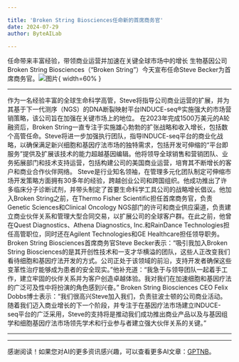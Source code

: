 ```yaml
---

title: 'Broken String Biosciences任命新的首席商务官'
date: 2024-07-29
author: ByteAILab

---
```


任命带来丰富经验，带领商业运营并加速在关键全球市场中的增长
生物基因公司Broken String Biosciences（“Broken String”）今天宣布任命Steve Becker为首席商务官。![图片](https://ai-techpark.com/wp-content/uploads/2024/07/Broken-Strin-960x540.jpg){ width=60% }

---
作为一名经验丰富的全球生命科学高管，Steve将指导公司商业运营的扩展，并为其基于下一代测序（NGS）的DNA断裂映射平台INDUCE-seq®实施强大的市场营销策略，该公司旨在加强在关键市场上的地位。
在2023年完成1500万美元的A轮融资后，Broken String一直专注于实施雄心勃勃的扩张战略和收入增长，包括数个高管任命。Steve将进一步加强执行团队，指导INDUCE-seq平台的商业化战略，以确保满足新兴细胞和基因疗法市场的独特需求，包括开发可伸缩的“平台即服务”提供及扩展该技术的能力超越基因编辑。他将领导全球销售和营销团队、业务拓展部门和技术支持运营，包括构建公司的美国商业运营，培育其不断增长的客户和商业合作伙伴网络。
Steve是行业知名领袖，在管理多元化团队制定可伸缩市场开发策略方面拥有30多年的经验，跨越创业公司和跨国组织。他成功推出了许多临床分子诊断试剂，并带头制定了首要生命科学工具公司的战略增长倡议。他加入Broken String之前，在Thermo Fisher Scientific担任首席商务官，负责Genetic Sciences和Clinical Oncology NGS部门的许可和商业供应渠道，负责建立商业伙伴关系和管理大型合同交易，以扩展公司的全球客户群。在此之前，他曾在Quest Diagnostics、Athena Diagnostics, Inc.和RainDance Technologies担任高管职位，同时还在Agilent Technologies和GE Healthcare担任领导职务。
Broken String Biosciences首席商务官Steve Becker表示：“吸引我加入Broken String Biosciences的是其开创性技术和一支才华横溢的团队，这些人正改变我们看待细胞和基因疗法开发的方式。公司正处于该领域的前沿，支持开发者确保这些变革性治疗能够成为患者的安全现实。”他补充道：“我急于与领导团队一起着手工作，建立牢固的伙伴关系并为客户创造卓越体验。我对我们在加速细胞和基因疗法的广泛可及性中将扮演的角色感到兴奋。”
Broken String Biosciences CEO Felix Dobbs博士表示：“我们很高兴Steve加入我们，负责驻波士顿的公司商业活动。随着我们迈入商业增长的下一个阶段，并专注于在基因疗法市场建立INDUCE-seq平台的广泛采用，Steve的支持将是推动我们成功推出商业产品以及与基因组学和细胞基因疗法市场领先学术和行业参与者建立强大伙伴关系的关键。”

---
---
感谢阅读！如果您对AI的更多资讯感兴趣，可以查看更多AI文章：[GPTNB](https://gptnb.com)。
